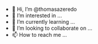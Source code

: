 - 👋 Hi, I’m @thomasazeredo
- 👀 I’m interested in ...
- 🌱 I’m currently learning ...
- 💞️ I’m looking to collaborate on ...
- 📫 How to reach me ...

<!---
thomasazeredo/thomasazeredo is a ✨ special ✨ repository because its `README.md` (this file) appears on your GitHub profile.
You can click the Preview link to take a look at your changes.
--->
